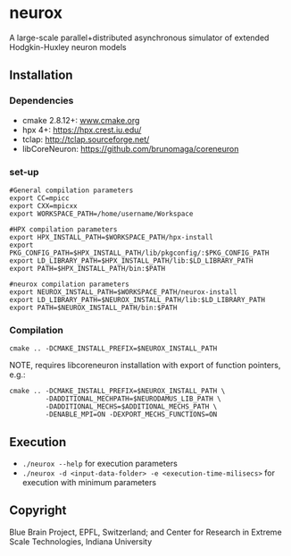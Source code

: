 # neurox

A large-scale parallel+distributed asynchronous simulator of extended Hodgkin-Huxley neuron models

## Installation

### Dependencies
- cmake 2.8.12+: www.cmake.org
- hpx 4+: https://hpx.crest.iu.edu/
- tclap: http://tclap.sourceforge.net/
- libCoreNeuron: https://github.com/brunomaga/coreneuron 

### set-up
```
#General compilation parameters
export CC=mpicc
export CXX=mpicxx
export WORKSPACE_PATH=/home/username/Workspace

#HPX compilation parameters
export HPX_INSTALL_PATH=$WORKSPACE_PATH/hpx-install
export PKG_CONFIG_PATH=$HPX_INSTALL_PATH/lib/pkgconfig/:$PKG_CONFIG_PATH
export LD_LIBRARY_PATH=$HPX_INSTALL_PATH/lib:$LD_LIBRARY_PATH
export PATH=$HPX_INSTALL_PATH/bin:$PATH

#neurox compilation parameters
export NEUROX_INSTALL_PATH=$WORKSPACE_PATH/neurox-install
export LD_LIBRARY_PATH=$NEUROX_INSTALL_PATH/lib:$LD_LIBRARY_PATH
export PATH=$NEUROX_INSTALL_PATH/bin:$PATH
```

### Compilation
```
cmake .. -DCMAKE_INSTALL_PREFIX=$NEUROX_INSTALL_PATH
```
NOTE, requires libcoreneuron installation with export of function pointers, e.g.:
```
cmake .. -DCMAKE_INSTALL_PREFIX=$NEUROX_INSTALL_PATH \
         -DADDITIONAL_MECHPATH=$NEURODAMUS_LIB_PATH \
         -DADDITIONAL_MECHS=$ADDITIONAL_MECHS_PATH \
         -DENABLE_MPI=ON -DEXPORT_MECHS_FUNCTIONS=ON
```

## Execution
- `./neurox --help` for execution parameters
- `./neurox -d <input-data-folder> -e <execution-time-milisecs>` for execution with minimum parameters

## Copyright 
Blue Brain Project, EPFL, Switzerland; and Center for Research in Extreme Scale Technologies, Indiana University
